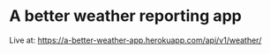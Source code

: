 # A better weather reporting app
Live at: https://a-better-weather-app.herokuapp.com/api/v1/weather/


